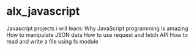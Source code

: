 # alx_javascript
Javascript projects
i will learn:
Why JavaScript programming is amazing
How to manipulate JSON data
How to use request and fetch API
How to read and write a file using fs module
